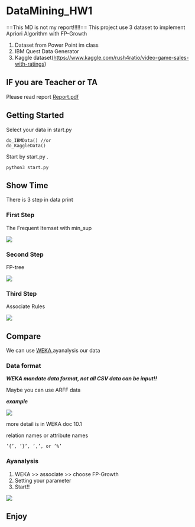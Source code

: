 # DataMining_HW1
==This MD is not my report!!!!!==
This project use 3 dataset to implement Apriori Algorithm with FP-Growth
1. Dataset from Power Point im class
2. IBM Quest Data Generator
3. Kaggle dataset(https://www.kaggle.com/rush4ratio/video-game-sales-with-ratings)

## IF you are Teacher or TA
Please read report [Report.pdf](https://github.com/ooxx5626/DataMining_FP-Growth/blob/master/Report.pdf)


## Getting Started
Select your data in start.py
```
do_IBMData() //or
do_KaggleData()
```

Start by start.py .

```
python3 start.py
```
## Show Time
There is 3 step in data print
### First Step
The Frequent Itemset with min_sup 

![](https://i.imgur.com/5JjftCZ.png)
### Second Step
FP-tree

![](https://i.imgur.com/h0P9hOP.png)
### Third Step
Associate Rules

![](https://i.imgur.com/MPrPRv9.png)
## Compare
We can use [ WEKA ](https://www.cs.waikato.ac.nz/ml/weka/) ayanalysis our data
### Data format
***WEKA mandate data format, not all CSV data can be input!!***

Maybe you can use ARFF data 

***example***

![](https://i.imgur.com/8a2HGZc.png)

more detail is in WEKA doc 10.1

 relation names or attribute names 
 
 ``` 
 ’{’, ’}’, ’,’, or ’%’
 ```
 
### Ayanalysis

1. WEKA >> associate >> choose FP-Growth
2. Setting your parameter
3. Start!!


![](https://i.imgur.com/egXGkGf.png)

## Enjoy
